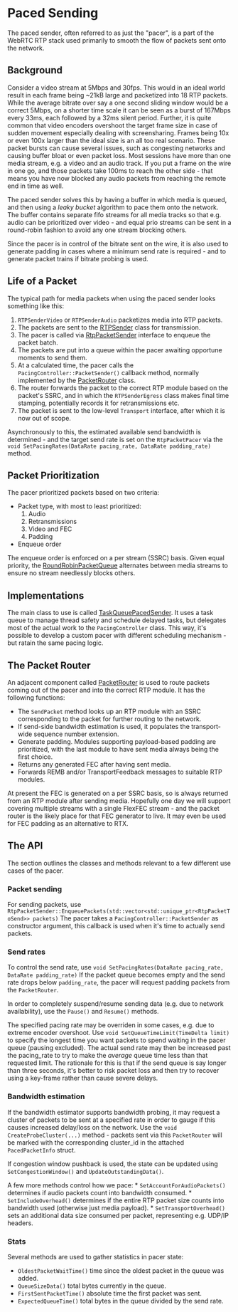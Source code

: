<!-- go/cmark -->
<!--* freshness: {owner: 'sprang' reviewed: '2021-04-12'} *-->

# Paced Sending

The paced sender, often referred to as just the "pacer", is a part of the WebRTC
RTP stack used primarily to smooth the flow of packets sent onto the network.

## Background

Consider a video stream at 5Mbps and 30fps. This would in an ideal world result
in each frame being ~21kB large and packetized into 18 RTP packets. While the
average bitrate over say a one second sliding window would be a correct 5Mbps,
on a shorter time scale it can be seen as a burst of 167Mbps every 33ms, each
followed by a 32ms silent period. Further, it is quite common that video
encoders overshoot the target frame size in case of sudden movement especially
dealing with screensharing. Frames being 10x or even 100x larger than the ideal
size is an all too real scenario. These packet bursts can cause several issues,
such as congesting networks and causing buffer bloat or even packet loss. Most
sessions have more than one media stream, e.g. a video and an audio track. If
you put a frame on the wire in one go, and those packets take 100ms to reach the
other side - that means you have now blocked any audio packets from reaching the
remote end in time as well.

The paced sender solves this by having a buffer in which media is queued, and
then using a _leaky bucket_ algorithm to pace them onto the network. The buffer
contains separate fifo streams for all media tracks so that e.g. audio can be
prioritized over video - and equal prio streams can be sent in a round-robin
fashion to avoid any one stream blocking others.

Since the pacer is in control of the bitrate sent on the wire, it is also used
to generate padding in cases where a minimum send rate is required - and to
generate packet trains if bitrate probing is used.

## Life of a Packet

The typical path for media packets when using the paced sender looks something
like this:

1.  `RTPSenderVideo` or `RTPSenderAudio` packetizes media into RTP packets.
2.  The packets are sent to the [RTPSender] class for transmission.
3.  The pacer is called via [RtpPacketSender] interface to enqueue the packet
    batch.
4.  The packets are put into a queue within the pacer awaiting opportune moments
    to send them.
5.  At a calculated time, the pacer calls the `PacingController::PacketSender()`
    callback method, normally implemented by the [PacketRouter] class.
6.  The router forwards the packet to the correct RTP module based on the
    packet's SSRC, and in which the `RTPSenderEgress` class makes final time
    stamping, potentially records it for retransmissions etc.
7.  The packet is sent to the low-level `Transport` interface, after which it is
    now out of scope.

Asynchronously to this, the estimated available send bandwidth is determined -
and the target send rate is set on the `RtpPacketPacer` via the `void
SetPacingRates(DataRate pacing_rate, DataRate padding_rate)` method.

## Packet Prioritization

The pacer prioritized packets based on two criteria:

*   Packet type, with most to least prioritized:
    1.  Audio
    2.  Retransmissions
    3.  Video and FEC
    4.  Padding
*   Enqueue order

The enqueue order is enforced on a per stream (SSRC) basis. Given equal
priority, the [RoundRobinPacketQueue] alternates between media streams to ensure
no stream needlessly blocks others.

## Implementations

The main class to use is called [TaskQueuePacedSender]. It uses a task queue to
manage thread safety and schedule delayed tasks, but delegates most of the actual
work to the `PacingController` class.
This way, it's possible to develop a custom pacer with different scheduling
mechanism - but ratain the same pacing logic.

## The Packet Router

An adjacent component called [PacketRouter] is used to route packets coming out
of the pacer and into the correct RTP module. It has the following functions:

*   The `SendPacket` method looks up an RTP module with an SSRC corresponding to
    the packet for further routing to the network.
*   If send-side bandwidth estimation is used, it populates the transport-wide
    sequence number extension.
*   Generate padding. Modules supporting payload-based padding are prioritized,
    with the last module to have sent media always being the first choice.
*   Returns any generated FEC after having sent media.
*   Forwards REMB and/or TransportFeedback messages to suitable RTP modules.

At present the FEC is generated on a per SSRC basis, so is always returned from
an RTP module after sending media. Hopefully one day we will support covering
multiple streams with a single FlexFEC stream - and the packet router is the
likely place for that FEC generator to live. It may even be used for FEC padding
as an alternative to RTX.

## The API

The section outlines the classes and methods relevant to a few different use
cases of the pacer.

### Packet sending

For sending packets, use
`RtpPacketSender::EnqueuePackets(std::vector<std::unique_ptr<RtpPacketToSend>>
packets)` The pacer takes a `PacingController::PacketSender` as constructor
argument, this callback is used when it's time to actually send packets.

### Send rates

To control the send rate, use `void SetPacingRates(DataRate pacing_rate,
DataRate padding_rate)` If the packet queue becomes empty and the send rate
drops below `padding_rate`, the pacer will request padding packets from the
`PacketRouter`.

In order to completely suspend/resume sending data (e.g. due to network
availability), use the `Pause()` and `Resume()` methods.

The specified pacing rate may be overriden in some cases, e.g. due to extreme
encoder overshoot. Use `void SetQueueTimeLimit(TimeDelta limit)` to specify the
longest time you want packets to spend waiting in the pacer queue (pausing
excluded). The actual send rate may then be increased past the pacing_rate to
try to make the _average_ queue time less than that requested limit. The
rationale for this is that if the send queue is say longer than three seconds,
it's better to risk packet loss and then try to recover using a key-frame rather
than cause severe delays.

### Bandwidth estimation

If the bandwidth estimator supports bandwidth probing, it may request a cluster
of packets to be sent at a specified rate in order to gauge if this causes
increased delay/loss on the network. Use the `void CreateProbeCluster(...)`
method - packets sent via this `PacketRouter` will be marked with the
corresponding cluster_id in the attached `PacedPacketInfo` struct.

If congestion window pushback is used, the state can be updated using
`SetCongestionWindow()` and `UpdateOutstandingData()`.

A few more methods control how we pace: * `SetAccountForAudioPackets()`
determines if audio packets count into bandwidth consumed. *
`SetIncludeOverhead()` determines if the entire RTP packet size counts into
bandwidth used (otherwise just media payload). * `SetTransportOverhead()` sets
an additional data size consumed per packet, representing e.g. UDP/IP headers.

### Stats

Several methods are used to gather statistics in pacer state:

*   `OldestPacketWaitTime()` time since the oldest packet in the queue was
    added.
*   `QueueSizeData()` total bytes currently in the queue.
*   `FirstSentPacketTime()` absolute time the first packet was sent.
*   `ExpectedQueueTime()` total bytes in the queue divided by the send rate.

[RTPSender]: https://source.chromium.org/chromium/chromium/src/+/main:third_party/webrtc/modules/rtp_rtcp/source/rtp_sender.h;drc=77ee8542dd35d5143b5788ddf47fb7cdb96eb08e
[RtpPacketSender]: https://source.chromium.org/chromium/chromium/src/+/main:third_party/webrtc/modules/rtp_rtcp/include/rtp_packet_sender.h;drc=ea55b0872f14faab23a4e5dbcb6956369c8ed5dc
[RtpPacketPacer]: https://source.chromium.org/chromium/chromium/src/+/main:third_party/webrtc/modules/pacing/rtp_packet_pacer.h;drc=e7bc3a347760023dd4840cf6ebdd1e6c8592f4d7
[PacketRouter]: https://source.chromium.org/chromium/chromium/src/+/main:third_party/webrtc/modules/pacing/packet_router.h;drc=3d2210876e31d0bb5c7de88b27fd02ceb1f4e03e
[TaskQueuePacedSender]: https://source.chromium.org/chromium/chromium/src/+/main:third_party/webrtc/modules/pacing/task_queue_paced_sender.h;drc=5051693ada61bc7b78855c6fb3fa87a0394fa813
[RoundRobinPacketQueue]: https://source.chromium.org/chromium/chromium/src/+/main:third_party/webrtc/modules/pacing/round_robin_packet_queue.h;drc=b571ff48f8fe07678da5a854cd6c3f5dde02855f
